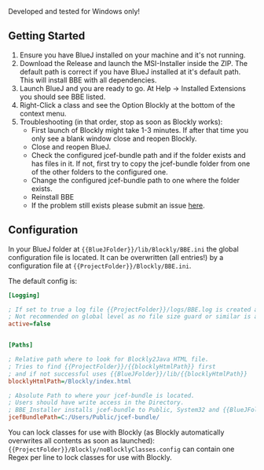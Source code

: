 Developed and tested for Windows only!

## Getting Started
1. Ensure you have BlueJ installed on your machine and it's not running.
2. Download the Release and launch the MSI-Installer inside the ZIP. The default path is correct if you have BlueJ installed at it's default path. This will install BBE with all dependencies.
3. Launch BlueJ and you are ready to go. At Help -> Installed Extensions you should see BBE listed.
4. Right-Click a class and see the Option Blockly at the bottom of the context menu.
5. Troubleshooting (in that order, stop as soon as Blockly works):
    - First launch of Blockly might take 1-3 minutes. If after that time you only see a blank window close and reopen Blockly.
    - Close and reopen BlueJ.
    - Check the configured jcef-bundle path and if the folder exists and has files in it. If not, first try to copy the jcef-bundle folder from one of the other folders to the configured one.
    - Change the configured jcef-bundle path to one where the folder exists.
    - Reinstall BBE
    - If the problem still exists please submit an issue [here](https://github.com/users/ValentinHerrmann/projects/1).

## Configuration
In your BlueJ folder at `{{BlueJFolder}}/lib/Blockly/BBE.ini` the global configuration file is located. It can be overwritten (all entries!) by a configuration file at `{{ProjectFolder}}/Blockly/BBE.ini`.

The default config is:
``` ini
[Logging]

; If set to true a log file {{ProjectFolder}}/logs/BBE.log is created and used.
; Not recommended on global level as no file size guard or similar is available!
active=false    


[Paths]

; Relative path where to look for Blockly2Java HTML file.
; Tries to find {{ProjectFolder}}/{{blocklyHtmlPath}} first
; and if not successful uses {{BlueJFolder}}/lib/{{blocklyHtmlPath}}
blocklyHtmlPath=/Blockly/index.html

; Absolute Path to where your jcef-bundle is located.
; Users should have write access in the Directory.
; BBE_Installer installs jcef-bundle to Public, System32 and {{BlueJFolder}}
jcefBundlePath=C:/Users/Public/jcef-bundle/
```

You can lock classes for use with Blockly (as Blockly automatically overwrites all contents as soon as launched):
`{{ProjectFolder}}/Blockly/noBlocklyClasses.config` can contain one Regex per line to lock classes for use with Blockly.
 
